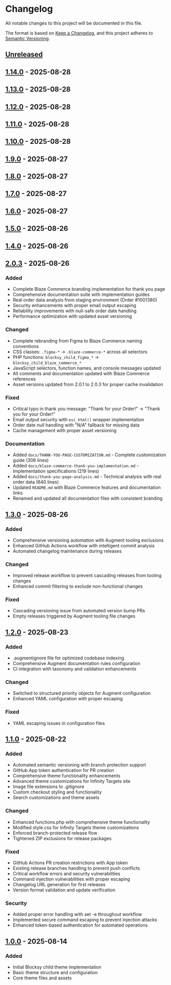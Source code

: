 # Changelog

All notable changes to this project will be documented in this file.

The format is based on [Keep a Changelog](https://keepachangelog.com/en/1.1.0/),
and this project adheres to [Semantic Versioning](https://semver.org/spec/v2.0.0.html).

## [Unreleased]

## [1.14.0] - 2025-08-28

## [1.13.0] - 2025-08-28

## [1.12.0] - 2025-08-28

## [1.11.0] - 2025-08-28

## [1.10.0] - 2025-08-28

## [1.9.0] - 2025-08-27

## [1.8.0] - 2025-08-27

## [1.7.0] - 2025-08-27

## [1.6.0] - 2025-08-27

## [1.5.0] - 2025-08-26

## [1.4.0] - 2025-08-26

## [2.0.3] - 2025-08-26

### Added
- Complete Blaze Commerce branding implementation for thank you page
- Comprehensive documentation suite with implementation guides
- Real order data analysis from staging environment (Order #1001380)
- Security enhancements with proper email output escaping
- Reliability improvements with null-safe order date handling
- Performance optimization with updated asset versioning

### Changed
- Complete rebranding from Figma to Blaze Commerce naming conventions
- CSS classes: `.figma-*` → `.blaze-commerce-*` across all selectors
- PHP functions: `blocksy_child_figma_*` → `blocksy_child_blaze_commerce_*`
- JavaScript selectors, function names, and console messages updated
- All comments and documentation updated with Blaze Commerce references
- Asset versions updated from 2.0.1 to 2.0.3 for proper cache invalidation

### Fixed
- Critical typo in thank you message: "Thank for your Order!" → "Thank you for your Order!"
- Email output security with `esc_html()` wrapper implementation
- Order date null handling with "N/A" fallback for missing data
- Cache management with proper asset versioning

### Documentation
- Added `docs/THANK-YOU-PAGE-CUSTOMIZATION.md` - Complete customization guide (306 lines)
- Added `docs/blaze-commerce-thank-you-implementation.md` - Implementation specifications (219 lines)
- Added `docs/thank-you-page-analysis.md` - Technical analysis with real order data (640 lines)
- Updated `README.md` with Blaze Commerce features and documentation links
- Renamed and updated all documentation files with consistent branding

## [1.3.0] - 2025-08-26

### Added
- Comprehensive versioning automation with Augment tooling exclusions
- Enhanced GitHub Actions workflow with intelligent commit analysis
- Automated changelog maintenance during releases

### Changed
- Improved release workflow to prevent cascading releases from tooling changes
- Enhanced commit filtering to exclude non-functional changes

### Fixed
- Cascading versioning issue from automated version bump PRs
- Empty releases triggered by Augment tooling file changes

## [1.2.0] - 2025-08-23

### Added
- .augmentignore file for optimized codebase indexing
- Comprehensive Augment documentation rules configuration
- CI integration with taxonomy and validation enhancements

### Changed
- Switched to structured priority objects for Augment configuration
- Enhanced YAML configuration with proper escaping

### Fixed
- YAML escaping issues in configuration files

## [1.1.0] - 2025-08-22

### Added
- Automated semantic versioning with branch protection support
- GitHub App token authentication for PR creation
- Comprehensive theme functionality enhancements
- Advanced theme customizations for Infinity Targets site
- Image file extensions to .gitignore
- Custom checkout styling and functionality
- Search customizations and theme assets

### Changed
- Enhanced functions.php with comprehensive theme functionality
- Modified style.css for Infinity Targets theme customizations
- Enforced branch-protected release flow
- Tightened ZIP exclusions for release packages

### Fixed
- GitHub Actions PR creation restrictions with App token
- Existing release branches handling to prevent push conflicts
- Critical workflow errors and security vulnerabilities
- Command injection vulnerabilities with proper escaping
- Changelog URL generation for first releases
- Version format validation and update verification

### Security
- Added proper error handling with set -e throughout workflow
- Implemented secure command escaping to prevent injection attacks
- Enhanced token-based authentication for automated operations

## [1.0.0] - 2025-08-14

### Added
- Initial Blocksy child theme implementation
- Basic theme structure and configuration
- Core theme files and assets

[2.0.3]: https://github.com/blaze-commerce/blaze-blocksy/compare/v1.3.0...v2.0.3
[1.4.0]: https://github.com/blaze-commerce/blaze-blocksy/compare/v1.3.0...v1.4.0
[1.5.0]: https://github.com/blaze-commerce/blaze-blocksy/compare/v1.4.0...v1.5.0
[1.6.0]: https://github.com/blaze-commerce/blaze-blocksy/compare/v1.5.0...v1.6.0
[1.7.0]: https://github.com/blaze-commerce/blaze-blocksy/compare/v1.6.0...v1.7.0
[1.8.0]: https://github.com/blaze-commerce/blaze-blocksy/compare/v1.7.0...v1.8.0
[1.9.0]: https://github.com/blaze-commerce/blaze-blocksy/compare/v1.8.0...v1.9.0
[1.10.0]: https://github.com/blaze-commerce/blaze-blocksy/compare/v1.8.0...v1.10.0
[1.11.0]: https://github.com/blaze-commerce/blaze-blocksy/compare/v1.8.0...v1.11.0
[1.12.0]: https://github.com/blaze-commerce/blaze-blocksy/compare/v1.8.0...v1.12.0
[1.13.0]: https://github.com/blaze-commerce/blaze-blocksy/compare/v1.8.0...v1.13.0
[1.14.0]: https://github.com/blaze-commerce/blaze-blocksy/compare/v1.8.0...v1.14.0
[unreleased]: https://github.com/blaze-commerce/blaze-blocksy/compare/v1.14.0...HEAD
[1.3.0]: https://github.com/blaze-commerce/blaze-blocksy/compare/v1.2.0...v1.3.0
[1.2.0]: https://github.com/blaze-commerce/blaze-blocksy/compare/v1.1.0...v1.2.0
[1.1.0]: https://github.com/blaze-commerce/blaze-blocksy/compare/v1.0.0...v1.1.0
[1.0.0]: https://github.com/blaze-commerce/blaze-blocksy/releases/tag/v1.0.0
